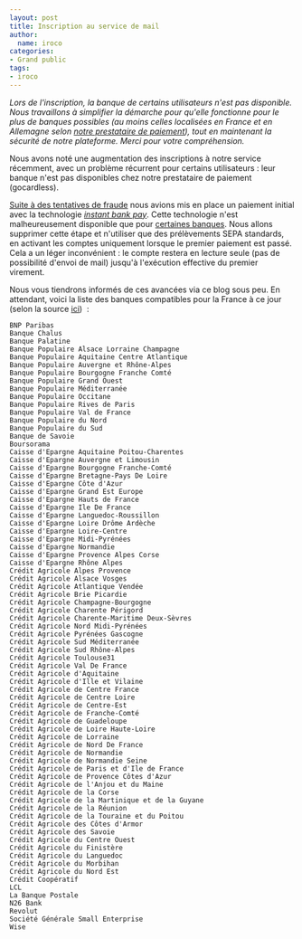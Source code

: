 ```yaml
---
layout: post
title: Inscription au service de mail
author:
  name: iroco
categories:
- Grand public
tags:
- iroco
---
```


_Lors de l'inscription, la banque de certains utilisateurs n'est pas disponible. Nous travaillons à simplifier la démarche pour qu'elle fonctionne pour le plus de banques possibles (au moins celles localisées en France et en Allemagne selon [notre prestataire de paiement](https://support.gocardless.com/hc/fr/articles/17143507209500-FAQ-sur-l-outil-Verified-Mandates)), tout en maintenant  la sécurité de notre plateforme. Merci pour votre compréhension._

Nous avons noté une augmentation des inscriptions à notre service récemment, avec un problème récurrent pour certains utilisateurs : leur banque n'est pas disponibles chez notre prestataire de paiement (gocardless). 

[Suite à des tentatives de fraude](/incident-de-securite) nous avions mis en place un paiement initial avec la technologie [_instant bank pay_](https://gocardless.com/solutions/instant-bank-pay/). Cette technologie n'est malheureusement disponible que pour [certaines banques](https://support.gocardless.com/hc/fr/articles/360021349239-FAQ-sur-la-fonction-Instant-Bank-Pay). Nous allons supprimer cette étape et n'utiliser que des prélèvements SEPA standards, en activant les comptes uniquement lorsque le premier paiement est passé. Cela a un léger inconvénient : le compte restera en lecture seule (pas de possibilité d'envoi de mail) jusqu'à l'exécution effective du premier virement.

Nous vous tiendrons informés de ces avancées via ce blog sous peu. En attendant, voici la liste des banques compatibles pour la France à ce jour (selon la source [ici](https://support.gocardless.com/hc/fr/articles/360021349239-FAQ-sur-la-fonction-Instant-Bank-Pay)) &nbsp;:

    BNP Paribas
    Banque Chalus
    Banque Palatine
    Banque Populaire Alsace Lorraine Champagne
    Banque Populaire Aquitaine Centre Atlantique
    Banque Populaire Auvergne et Rhône-Alpes
    Banque Populaire Bourgogne Franche Comté
    Banque Populaire Grand Ouest
    Banque Populaire Méditerranée
    Banque Populaire Occitane
    Banque Populaire Rives de Paris
    Banque Populaire Val de France
    Banque Populaire du Nord
    Banque Populaire du Sud
    Banque de Savoie
    Boursorama
    Caisse d'Epargne Aquitaine Poitou-Charentes
    Caisse d'Epargne Auvergne et Limousin
    Caisse d'Epargne Bourgogne Franche-Comté
    Caisse d'Epargne Bretagne-Pays De Loire
    Caisse d'Epargne Côte d'Azur
    Caisse d'Epargne Grand Est Europe
    Caisse d'Epargne Hauts de France
    Caisse d'Epargne Ile De France
    Caisse d'Epargne Languedoc-Roussillon
    Caisse d'Epargne Loire Drôme Ardèche
    Caisse d'Epargne Loire-Centre
    Caisse d'Epargne Midi-Pyrénées
    Caisse d'Epargne Normandie
    Caisse d'Epargne Provence Alpes Corse
    Caisse d'Epargne Rhône Alpes
    Crédit Agricole Alpes Provence
    Crédit Agricole Alsace Vosges
    Crédit Agricole Atlantique Vendée
    Crédit Agricole Brie Picardie
    Crédit Agricole Champagne-Bourgogne
    Crédit Agricole Charente Périgord
    Crédit Agricole Charente-Maritime Deux-Sèvres
    Crédit Agricole Nord Midi-Pyrénées
    Crédit Agricole Pyrénées Gascogne
    Crédit Agricole Sud Méditerranée
    Crédit Agricole Sud Rhône-Alpes
    Crédit Agricole Toulouse31
    Crédit Agricole Val De France
    Crédit Agricole d'Aquitaine
    Crédit Agricole d'Ille et Vilaine
    Crédit Agricole de Centre France
    Crédit Agricole de Centre Loire
    Crédit Agricole de Centre-Est
    Crédit Agricole de Franche-Comté
    Crédit Agricole de Guadeloupe
    Crédit Agricole de Loire Haute-Loire
    Crédit Agricole de Lorraine
    Crédit Agricole de Nord De France
    Crédit Agricole de Normandie
    Crédit Agricole de Normandie Seine
    Crédit Agricole de Paris et d'Ile de France
    Crédit Agricole de Provence Côtes d'Azur
    Crédit Agricole de l'Anjou et du Maine
    Crédit Agricole de la Corse
    Crédit Agricole de la Martinique et de la Guyane
    Crédit Agricole de la Réunion
    Crédit Agricole de la Touraine et du Poitou
    Crédit Agricole des Côtes d'Armor
    Crédit Agricole des Savoie
    Crédit Agricole du Centre Ouest
    Crédit Agricole du Finistère
    Crédit Agricole du Languedoc
    Crédit Agricole du Morbihan
    Crédit Agricole du Nord Est
    Crédit Coopératif
    LCL
    La Banque Postale
    N26 Bank
    Revolut
    Société Générale Small Enterprise
    Wise

